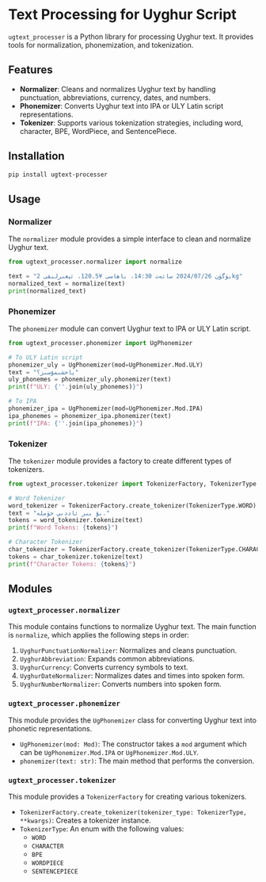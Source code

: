 # Text Processing for Uyghur Script

`ugtext_processer` is a Python library for processing Uyghur text. It provides tools for normalization, phonemization, and tokenization.

## Features

*   **Normalizer**: Cleans and normalizes Uyghur text by handling punctuation, abbreviations, currency, dates, and numbers.
*   **Phonemizer**: Converts Uyghur text into IPA or ULY Latin script representations.
*   **Tokenizer**: Supports various tokenization strategies, including word, character, BPE, WordPiece, and SentencePiece.

## Installation
 
```bash
pip install ugtext-processer
```

## Usage

### Normalizer

The `normalizer` module provides a simple interface to clean and normalize Uyghur text.

```python
from ugtext_processer.normalizer import normalize

text = "بۈگۈن 2024/07/26 سائەت 14:30، باھاسى ¥120.5، ئېغىرلىقى 2kg"
normalized_text = normalize(text)
print(normalized_text)
```

### Phonemizer

The `phonemizer` module can convert Uyghur text to IPA or ULY Latin script.

```python
from ugtext_processer.phonemizer import UgPhonemizer

# To ULY Latin script
phonemizer_uly = UgPhonemizer(mod=UgPhonemizer.Mod.ULY)
text = "ياخشىمۇسىز؟"
uly_phonemes = phonemizer_uly.phonemizer(text)
print(f"ULY: {''.join(uly_phonemes)}")

# To IPA
phonemizer_ipa = UgPhonemizer(mod=UgPhonemizer.Mod.IPA)
ipa_phonemes = phonemizer_ipa.phonemizer(text)
print(f"IPA: {''.join(ipa_phonemes)}")
```

### Tokenizer

The `tokenizer` module provides a factory to create different types of tokenizers.

```python
from ugtext_processer.tokenizer import TokenizerFactory, TokenizerType

# Word Tokenizer
word_tokenizer = TokenizerFactory.create_tokenizer(TokenizerType.WORD)
text = "بۇ بىر ئاددىي جۈملە."
tokens = word_tokenizer.tokenize(text)
print(f"Word Tokens: {tokens}")

# Character Tokenizer
char_tokenizer = TokenizerFactory.create_tokenizer(TokenizerType.CHARACTER)
tokens = char_tokenizer.tokenize(text)
print(f"Character Tokens: {tokens}")
```

## Modules

### `ugtext_processer.normalizer`

This module contains functions to normalize Uyghur text. The main function is `normalize`, which applies the following steps in order:

1.  `UyghurPunctuationNormalizer`: Normalizes and cleans punctuation.
2.  `UyghurAbbreviation`: Expands common abbreviations.
3.  `UyghurCurrency`: Converts currency symbols to text.
4.  `UyghurDateNormalizer`: Normalizes dates and times into spoken form.
5.  `UyghurNumberNormalizer`: Converts numbers into spoken form.

### `ugtext_processer.phonemizer`

This module provides the `UgPhonemizer` class for converting Uyghur text into phonetic representations.

*   `UgPhonemizer(mod: Mod)`: The constructor takes a `mod` argument which can be `UgPhonemizer.Mod.IPA` or `UgPhonemizer.Mod.ULY`.
*   `phonemizer(text: str)`: The main method that performs the conversion.

### `ugtext_processer.tokenizer`

This module provides a `TokenizerFactory` for creating various tokenizers.

*   `TokenizerFactory.create_tokenizer(tokenizer_type: TokenizerType, **kwargs)`: Creates a tokenizer instance.
*   `TokenizerType`: An enum with the following values:
    *   `WORD`
    *   `CHARACTER`
    *   `BPE`
    *   `WORDPIECE`
    *   `SENTENCEPIECE`